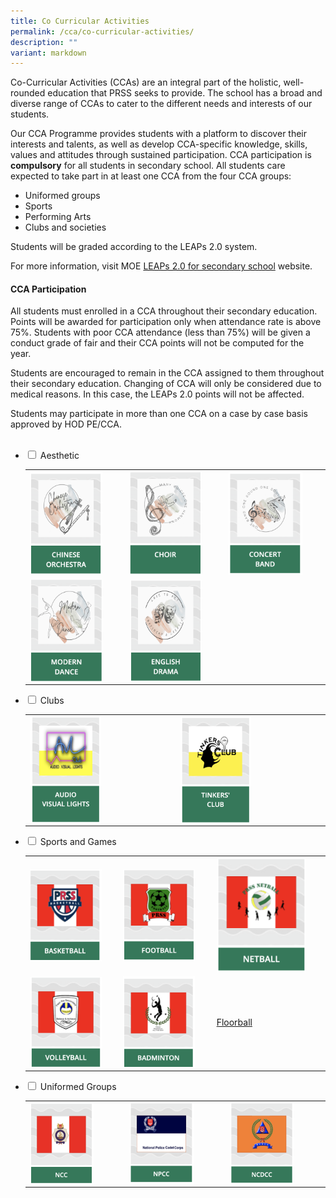 ```yaml
---
title: Co Curricular Activities
permalink: /cca/co-curricular-activities/
description: ""
variant: markdown
---
```

Co-Curricular Activities (CCAs) are an integral part of the holistic, well-rounded education that PRSS seeks to provide. The school has a broad and diverse range of CCAs to cater to the different needs and interests of our students. 

Our CCA Programme provides students with a platform to discover their interests and talents, as well as develop CCA-specific knowledge, skills, values and attitudes through sustained participation. CCA participation is **compulsory** for all students in secondary school. All students care expected to take part in at least one CCA from the four CCA groups:

* Uniformed groups
* Sports
* Performing Arts
* Clubs and societies

Students will be graded according to the LEAPs 2.0 system.

For more information, visit MOE [LEAPs 2.0 for secondary school](https://www.moe.gov.sg/education-in-sg/our-programmes/cca/leaps2-0) website.

#### **CCA Participation**

All students must enrolled in a CCA throughout their secondary education.  Points will be awarded for participation only when attendance rate is above 75%. Students with poor CCA attendance (less than 75%) will be given a conduct grade of fair and their CCA points will not be computed for the year.

Students are encouraged to remain in the CCA assigned to them throughout their secondary education. Changing of CCA will only be considered due to medical reasons. In this case, the LEAPs 2.0 points will not be affected.

Students may participate in more than one CCA on a case by case basis approved by HOD PE/CCA.
<br><br>
<ul class="jekyllcodex_accordion">
  
<li><input type="checkbox" id="accordion1">  
<label for="accordion1">Aesthetic</label><div>  
<p>
</p><p></p><table><tbody><tr><td>
<a href="/cca/Aesthetic/Chinese-Orchestra/"><img src="/images/ChineseOrchestra.png" style="width:80%;float:left"></a></td>
	<td><a href="/cca/Aesthetic/Choir/"><img src="/images/Choir.png" style="width:80%;float:left"></a></td>		 
<td><a href="/cca/Aesthetic/Concert-Band/"><img src="/images/ConcertBand.png" style="width:80%;float:left"></a></td></tr><tr>		 
<td><a href="/cca/Aesthetic/Modern-Dance/"><img src="/images/ModernDance.png" style="width:80%;float:left"></a></td>		 
<td><a href="/cca/Aesthetic/English-Drama/"><img src="/images/EnglishDrama.png" style="width:80%;float:left"></a></td>
</tr></tbody></table><p></p></div></li>  	

<li><input type="checkbox" id="accordion2">  
<label for="accordion2">Clubs</label><div>  
<p>
	</p><p></p><p>
	</p><table>
<tbody><tr><td>
	<a href="/cca/Club/Audio-Visual-Lights/"><img src="/images/audio.png" style="width:50%;float:left"></a></td>
<td><a href="/cca/Club/Tinkers-Club/"><img src="/images/tinkersclub.png" style="width:50%;float:left"></a></td>
</tr></tbody></table></div></li>
	
<li><input type="checkbox" id="accordion3">  
<label for="accordion3">Sports and Games</label><div>  
<p><table><tbody><tr>
<td><a href="/cca/Sports-and-Games/Basketball/"><img src="/images/basket.png" style="width:85%;float:left"></a></td>
<td><a href="/cca/Sports-and-Games/Football"><img src="/images/football.png" style="width:85%;float:left"></a></td><td><a href="/cca/Sports-and-Games/Netball/"><img src="/images/netball.png" style="width:85%;float:left"></a></td>
</tr><tr>
<td><a href="/cca/Sports-and-Games/Volleyball/"><img src="/images/volleyb.png" style="width:85%;float:left"></a></td>
<td><a href="/cca/Sports-and-Games/Badminton/"><img src="/images/badminton.png" style="width:85%;float:left"></a></td><td><a href="/cca/sports-groups/floorball/">Floorball</a></td>
</tr></tbody></table></p></div></li>
	
<li><input type="checkbox" id="accordion4">  
<label for="accordion4">Uniformed Groups</label><div>  
<p><table><tbody>
<tr><td><a alt="National Cadet Corps" href="/cca/Uniformed-Groups/National-Cadet-Corps/"><img src="/images/ncclogo.png" style="width:70%;float:left"></a></td>
<td><a alt="National Police Cadet Corps" href="/cca/Uniformed-Groups/National-Police-Cadet-Corps"><img src="/images/npcclogo.png" style="width:70%;float:left"></a></td>
<td><a alt="National Civil Defence Cadet Corps" href="/cca/Uniformed-Groups/National-Civil-Defence-Cadet-Corps/"><img src="/images/ncdcclogo.png" style="width:70%;float:left"></a></td>
</tr></tbody></table></p></div></li></ul>